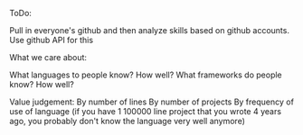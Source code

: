 ToDo:

Pull in everyone's github and then analyze skills based on github accounts.
Use github API for this

What we care about:

What languages to people know? How well?
What frameworks do people know? How well?

Value judgement:
By number of lines
By number of projects
By frequency of use of language 
(if you have 1 100000 line project that you wrote 4 years ago, you probably don't know the language very well anymore)

